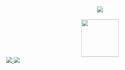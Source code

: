 <h1 align="center">
	<img src="https://readme-typing-svg.herokuapp.com/?font=Righteous&size=35&center=true&vCenter=true&width=180&height=70&duration=4000&color=8957b2&lines=Hello!+👋;+I'm+Gon!;" />
</h1>

<div id="header" align="center">
  <img src="https://media.giphy.com/media/M9gbBd9nbDrOTu1Mqx/giphy.gif" width="100"/>
</div>
<div id="badges algine="center">
	<a href="mailto:gonzalomalaspina2005@gmail.com"> 
    	<img src="https://img.shields.io/badge/Gmail-333333?style=for-the-badge&logo=gmail&logoColor=red" />
  </a>
  </a>
  	<a href="https://www.instagram.com/gon_malaspina" target="_blank">
    	<img src="https://img.shields.io/badge/Instagram-%23E4405F.svg?style=for-the-badge&logo=Instagram&logoColor=white" />
  </a>
</div>
